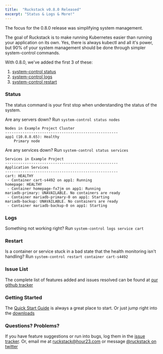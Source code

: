 ```yaml
---
title:  "Ruckstack v0.8.0 Released"
excerpt: "Status & Logs & More!"
---
```


The focus for the 0.8.0 release was simplifying system management.

The goal of Ruckstack is to make running Kubernetes easier than running your application on its own.
Yes, there is always kubectl and all it's power, but 90% of your system management should be done through
simpler system-control commands.

With 0.8.0, we've added the first 3 of these:

1. [system-control status](/docs/server/status)
1. [system-control logs](/docs/server/logs)
1. [system-control restart](/docs/server/restart)

### Status

The status command is your first stop when understanding the status of the system.

Are any servers down? Run `system-control status nodes`

```
Nodes in Example Project Cluster
----------------------------------------------------
app1 (10.8.8.65): Healthy
    Primary node
```   

Are any services down? Run `system-control status services`


```
Services in Example Project
----------------------------------------------------
Application Services
----------------------------------------------------
cart: HEALTHY
 - Container cart-s4492 on app1: Running
homepage: HEALTHY
 - Container homepage-fx7jm on app1: Running
mariadb-primary: UNAVAILABLE. No containers are ready
 - Container mariadb-primary-0 on app1: Starting
mariadb-backup: UNAVAILABLE. No containers are ready
 - Container mariadb-backup-0 on app1: Starting
```
### Logs

Something not working right? Run `system-control logs service cart`

### Restart

Is a container or service stuck in a bad state that the health monitoring isn't handling? Run `system-control restart container cart-s4492`


### Issue List

The complete list of features added and issues resolved can be found at [our github tracker](https://github.com/ruckstack/ruckstack/milestone/2?closed=1)

### Getting Started

The [Quick Start Guide](/quickstart) is always a great place to start. Or just jump right into the [downloads](/download)

### Questions? Problems?

If you have feature suggestions or run into bugs, log them in the [issue tracker](https://github.com/ruckstack/ruckstack/issues). 
Or, email me at [ruckstack@hour23.com](mailto:ruckstack@hour23.com) or message [@ruckstack on twitter](https://twitter.com/ruckstack) 
